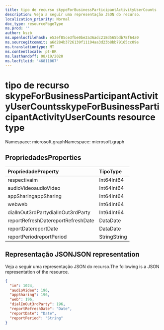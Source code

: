 ```yaml
---
title: tipo de recurso skypeForBusinessParticipantActivityUserCounts
description: Veja a seguir uma representação JSON do recurso.
localization_priority: Normal
doc_type: resourcePageType
ms.prod: ''
author: kszb
ms.openlocfilehash: e53ef85ce3fbe0be2a36adc218d565bdb78f64a0
ms.sourcegitcommit: a6d284b3726139f11194aa3d23b8bb79165cc09e
ms.translationtype: MT
ms.contentlocale: pt-BR
ms.lasthandoff: 08/19/2020
ms.locfileid: "46811067"
---
```

# <a name="skypeforbusinessparticipantactivityusercounts-resource-type"></a><span data-ttu-id="6df21-103">tipo de recurso skypeForBusinessParticipantActivityUserCounts</span><span class="sxs-lookup"><span data-stu-id="6df21-103">skypeForBusinessParticipantActivityUserCounts resource type</span></span>

<span data-ttu-id="6df21-104">Namespace: microsoft.graph</span><span class="sxs-lookup"><span data-stu-id="6df21-104">Namespace: microsoft.graph</span></span>

## <a name="properties"></a><span data-ttu-id="6df21-105">Propriedades</span><span class="sxs-lookup"><span data-stu-id="6df21-105">Properties</span></span>

| <span data-ttu-id="6df21-106">Propriedade</span><span class="sxs-lookup"><span data-stu-id="6df21-106">Property</span></span>          | <span data-ttu-id="6df21-107">Tipo</span><span class="sxs-lookup"><span data-stu-id="6df21-107">Type</span></span>   |
| :---------------- | :----- |
| <span data-ttu-id="6df21-108">respectiva</span><span class="sxs-lookup"><span data-stu-id="6df21-108">im</span></span>                | <span data-ttu-id="6df21-109">Int64</span><span class="sxs-lookup"><span data-stu-id="6df21-109">Int64</span></span>  |
| <span data-ttu-id="6df21-110">audioVideo</span><span class="sxs-lookup"><span data-stu-id="6df21-110">audioVideo</span></span>        | <span data-ttu-id="6df21-111">Int64</span><span class="sxs-lookup"><span data-stu-id="6df21-111">Int64</span></span>  |
| <span data-ttu-id="6df21-112">appSharing</span><span class="sxs-lookup"><span data-stu-id="6df21-112">appSharing</span></span>        | <span data-ttu-id="6df21-113">Int64</span><span class="sxs-lookup"><span data-stu-id="6df21-113">Int64</span></span>  |
| <span data-ttu-id="6df21-114">web</span><span class="sxs-lookup"><span data-stu-id="6df21-114">web</span></span>               | <span data-ttu-id="6df21-115">Int64</span><span class="sxs-lookup"><span data-stu-id="6df21-115">Int64</span></span>  |
| <span data-ttu-id="6df21-116">dialInOut3rdParty</span><span class="sxs-lookup"><span data-stu-id="6df21-116">dialInOut3rdParty</span></span> | <span data-ttu-id="6df21-117">Int64</span><span class="sxs-lookup"><span data-stu-id="6df21-117">Int64</span></span>  |
| <span data-ttu-id="6df21-118">reportRefreshDate</span><span class="sxs-lookup"><span data-stu-id="6df21-118">reportRefreshDate</span></span> | <span data-ttu-id="6df21-119">Data</span><span class="sxs-lookup"><span data-stu-id="6df21-119">Date</span></span>   |
| <span data-ttu-id="6df21-120">reportDate</span><span class="sxs-lookup"><span data-stu-id="6df21-120">reportDate</span></span>        | <span data-ttu-id="6df21-121">Data</span><span class="sxs-lookup"><span data-stu-id="6df21-121">Date</span></span>   |
| <span data-ttu-id="6df21-122">reportPeriod</span><span class="sxs-lookup"><span data-stu-id="6df21-122">reportPeriod</span></span>      | <span data-ttu-id="6df21-123">String</span><span class="sxs-lookup"><span data-stu-id="6df21-123">String</span></span> |

## <a name="json-representation"></a><span data-ttu-id="6df21-124">Representação JSON</span><span class="sxs-lookup"><span data-stu-id="6df21-124">JSON representation</span></span>

<span data-ttu-id="6df21-125">Veja a seguir uma representação JSON do recurso.</span><span class="sxs-lookup"><span data-stu-id="6df21-125">The following is a JSON representation of the resource.</span></span>

<!-- {
  "blockType": "resource",
  "@odata.type": "microsoft.graph.skypeForBusinessParticipantActivityUserCounts"
} -->

```json
{
  "im": 1024,
  "audioVideo": 196,
  "appSharing": 196,
  "web": 196,
  "dialInOut3rdParty": 196,
  "reportRefreshDate": "Date",
  "reportDate": "Date",
  "reportPeriod": "String"
}
```
